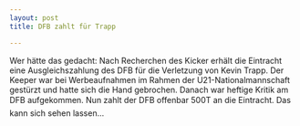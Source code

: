 ```yaml
---
layout: post
title: DFB zahlt für Trapp

---
```


Wer hätte das gedacht: Nach Recherchen des Kicker erhält die Eintracht eine Ausgleichszahlung des DFB für die Verletzung von Kevin Trapp. Der Keeper war bei Werbeaufnahmen im Rahmen der U21-Nationalmannschaft gestürzt und hatte sich die Hand gebrochen. Danach war heftige Kritik am DFB aufgekommen. Nun zahlt der DFB offenbar 500T an die Eintracht. Das kann sich sehen lassen...


